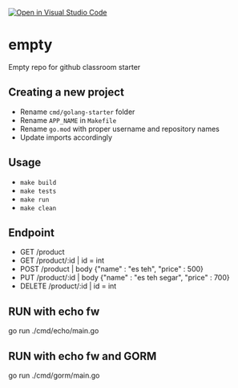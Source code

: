 [![Open in Visual Studio Code](https://classroom.github.com/assets/open-in-vscode-c66648af7eb3fe8bc4f294546bfd86ef473780cde1dea487d3c4ff354943c9ae.svg)](https://classroom.github.com/online_ide?assignment_repo_id=8024865&assignment_repo_type=AssignmentRepo)
# empty
Empty repo for github classroom starter

## Creating a new project

 - Rename `cmd/golang-starter` folder
 - Rename `APP_NAME` in `Makefile`
 - Rename `go.mod` with proper username and repository names
 - Update imports accordingly

## Usage

- `make build`
- `make tests`
- `make run`
- `make clean`

## Endpoint
- GET /product
- GET /product/:id | id = int
- POST /product | body {"name" : "es teh", "price" : 500}
- PUT /product/:id | body {"name" : "es teh segar", "price" : 700}
- DELETE /product/:id | id = int

## RUN with echo fw
go run ./cmd/echo/main.go 

## RUN with echo fw and GORM
go run ./cmd/gorm/main.go 